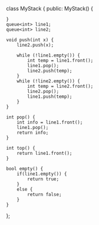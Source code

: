 class MyStack {
public:
    MyStack() {
        
    }
    queue<int> line1;
    queue<int> line2;

    void push(int x) {
        line2.push(x);

        while (!line1.empty()) {
            int temp = line1.front();
            line1.pop();
            line2.push(temp);
        }
        while (!line2.empty()) {
            int temp = line2.front();
            line2.pop();
            line1.push(temp);
        }
    }
    
    int pop() {
        int info = line1.front();
        line1.pop();
        return info;
    }
    
    int top() {
        return line1.front();
    }
    
    bool empty() {
        if(line1.empty()) {
            return true;
        }
        else {
            return false;
        }
    }
};

